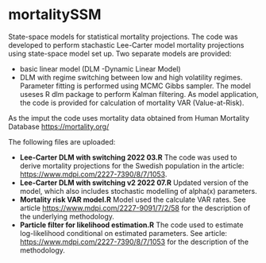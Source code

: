 # mortalitySSM
State-space models for statistical mortality projections.
The code was developed to perform stachastic Lee-Carter model mortality projections using state-space model set up. Two separate models are provided:
- basic linear model (DLM -Dynamic Linear Model)
- DLM with regime switching between low and high volatility regimes. 
Parameter fitting is performed using MCMC Gibbs sampler. The model useses R dlm package to perform Kalman filtering.
As model application, the code is provided for calculation of mortality VAR (Value-at-Risk).

As the imput the code uses mortality data obtained from Human Mortality Database https://mortality.org/

The following files are uploaded:
- **Lee-Carter DLM with switching 2022 03.R**  The code was used to derive mortality projections for the Swedish population in the article: https://www.mdpi.com/2227-7390/8/7/1053.
- **Lee-Carter DLM with switching v2 2022 07.R** Updated version of the model, which also includes stochastic modelling of alpha(x) parameters.
- **Mortality risk VAR model.R** Model used the calculate VAR rates. See article https://www.mdpi.com/2227-9091/7/2/58 for the description of the underlying methodology. 
- **Particle filter for likelihood estimation.R** The code used to estimate log-likelihood conditional on estimated parameters. See article: https://www.mdpi.com/2227-7390/8/7/1053 for the description of the methodology.
